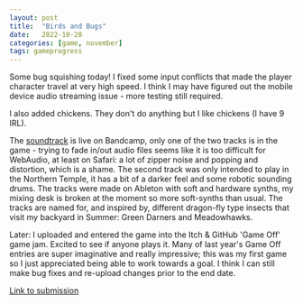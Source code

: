 ```yaml
---
layout: post
title:  "Birds and Bugs"
date:   2022-10-28
categories: [game, november]
tags: gameprogress
---
```

Some bug squishing today! I fixed some input conflicts that made the player character travel at very high speed. I think I may have figured out the mobile device audio streaming issue - more testing still required.

I also added chickens. They don't do anything but I like chickens (I have 9 IRL).

The [soundtrack](https://b38tn1k.bandcamp.com/album/november-man-and-possum-ost) is live on Bandcamp, only one of the two tracks is in the game - trying to fade in/out audio files seems like it is too difficult for WebAudio, at least on Safari: a lot of zipper noise and popping and distortion, which is a shame. The second track was only intended to play in the Northern Temple, it has a bit of a darker feel and some robotic sounding drums. The tracks were made on Ableton with soft and hardware synths, my mixing desk is broken at the moment so more soft-synths than usual. The tracks are named for, and inspired by, different dragon-fly type insects that visit my backyard in Summer: Green Darners and Meadowhawks.

Later:
I uploaded and entered the game into the Itch & GitHub 'Game Off' game jam. Excited to see if anyone plays it. Many of last year's Game Off entries are super imaginative and really impressive; this was my first game so I just appreciated being able to work towards a goal. I think I can still make bug fixes and re-upload changes prior to the end date.

[Link to submission](https://b38tn1k.itch.io/november-man-and-possum)
